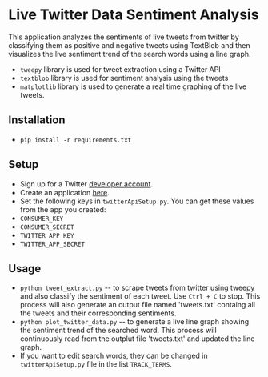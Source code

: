 # Live Twitter Data Sentiment Analysis
This application analyzes the sentiments of live tweets from twitter by classifying them as positive and negative tweets using TextBlob and then visualizes the live sentiment trend of the search words using a line graph.
- `tweepy` library is used for tweet extraction using a Twitter API
- `textblob` library is used for sentiment analysis using the tweets
- `matplotlib` library is used to generate a real time graphing of the live tweets. 

## Installation
- `pip install -r requirements.txt`

## Setup
- Sign up for a Twitter [developer account](https://developer.twitter.com/). 
- Create an application [here](https://developer.twitter.com/en/apps).
- Set the following keys in `twitterApiSetup.py`. You can get these values from the app you created:
- `CONSUMER_KEY`
- `CONSUMER_SECRET`
- `TWITTER_APP_KEY`
- `TWITTER_APP_SECRET`

## Usage
- `python tweet_extract.py` -- to scrape tweets from twitter using tweepy and also classify the sentiment of each tweet. Use `Ctrl + C` to stop. This process will also generate an output file named 'tweets.txt' containg all the tweets and their corresponding sentiments.
- `python plot_twitter_data.py` -- to generate a live line graph showing the sentiment trend of the searched word. This process will continuously read from the outplut file 'tweets.txt' and updated the line graph.
- If you want to edit search words, they can be changed in `twitterApiSetup.py` file in the list `TRACK_TERMS`.
